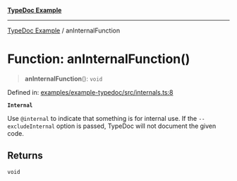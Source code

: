 [**TypeDoc Example**](../README.md)

***

[TypeDoc Example](../globals.md) / anInternalFunction

# Function: anInternalFunction()

> **anInternalFunction**(): `void`

Defined in: [examples/example-typedoc/src/internals.ts:8](https://github.com/ocavue/tsdocs/blob/2f8c0a17dd6e463365fb6ab0a4b429c67f8821f6/examples/example-typedoc/src/internals.ts#L8)

**`Internal`**

Use `@internal` to indicate that something is for internal use. If the
`--excludeInternal` option is passed, TypeDoc will not document the given
code.

## Returns

`void`
